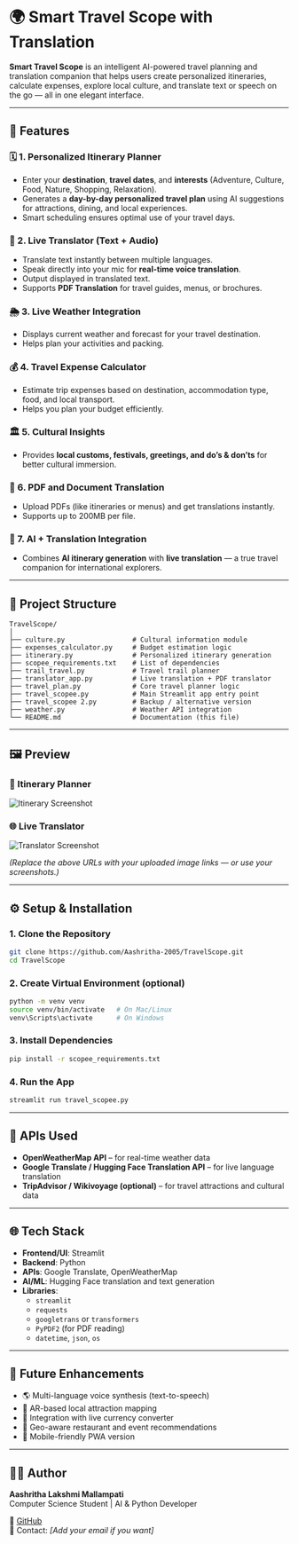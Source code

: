 # 🌍 Smart Travel Scope with Translation

**Smart Travel Scope** is an intelligent AI-powered travel planning and translation companion that helps users create personalized itineraries, calculate expenses, explore local culture, and translate text or speech on the go — all in one elegant interface.

---

## 🧭 Features

### 🗓️ 1. Personalized Itinerary Planner
- Enter your **destination**, **travel dates**, and **interests** (Adventure, Culture, Food, Nature, Shopping, Relaxation).
- Generates a **day-by-day personalized travel plan** using AI suggestions for attractions, dining, and local experiences.
- Smart scheduling ensures optimal use of your travel days.

### 💬 2. Live Translator (Text + Audio)
- Translate text instantly between multiple languages.
- Speak directly into your mic for **real-time voice translation**.
- Output displayed in translated text.
- Supports **PDF Translation** for travel guides, menus, or brochures.

### 🌦️ 3. Live Weather Integration
- Displays current weather and forecast for your travel destination.
- Helps plan your activities and packing.

### 💰 4. Travel Expense Calculator
- Estimate trip expenses based on destination, accommodation type, food, and local transport.
- Helps you plan your budget efficiently.

### 🏛️ 5. Cultural Insights
- Provides **local customs, festivals, greetings, and do’s & don’ts** for better cultural immersion.

### 🧾 6. PDF and Document Translation
- Upload PDFs (like itineraries or menus) and get translations instantly.
- Supports up to 200MB per file.

### 🧠 7. AI + Translation Integration
- Combines **AI itinerary generation** with **live translation** — a true travel companion for international explorers.

---

## 📁 Project Structure

```
TravelScope/
│
├── culture.py                 # Cultural information module
├── expenses_calculator.py     # Budget estimation logic
├── itinerary.py               # Personalized itinerary generation
├── scopee_requirements.txt    # List of dependencies
├── trail_travel.py            # Travel trail planner
├── translator_app.py          # Live translation + PDF translator
├── travel_plan.py             # Core travel planner logic
├── travel_scopee.py           # Main Streamlit app entry point
├── travel_scopee 2.py         # Backup / alternative version
├── weather.py                 # Weather API integration
└── README.md                  # Documentation (this file)
```

---

## 🖼️ Preview

### 🧩 Itinerary Planner
![Itinerary Screenshot](https://github.com/Aashritha-2005/TravelScope/assets/preview-itinerary.png)

### 🌐 Live Translator
![Translator Screenshot](https://github.com/Aashritha-2005/TravelScope/assets/preview-translator.png)

*(Replace the above URLs with your uploaded image links — or use your screenshots.)*

---

## ⚙️ Setup & Installation

### 1. Clone the Repository
```bash
git clone https://github.com/Aashritha-2005/TravelScope.git
cd TravelScope
```

### 2. Create Virtual Environment (optional)
```bash
python -m venv venv
source venv/bin/activate   # On Mac/Linux
venv\Scripts\activate      # On Windows
```

### 3. Install Dependencies
```bash
pip install -r scopee_requirements.txt
```

### 4. Run the App
```bash
streamlit run travel_scopee.py
```

---

## 🔑 APIs Used
- **OpenWeatherMap API** – for real-time weather data  
- **Google Translate / Hugging Face Translation API** – for live language translation  
- **TripAdvisor / Wikivoyage (optional)** – for travel attractions and cultural data  

---

## 🌐 Tech Stack
- **Frontend/UI**: Streamlit  
- **Backend**: Python  
- **APIs**: Google Translate, OpenWeatherMap  
- **AI/ML**: Hugging Face translation and text generation  
- **Libraries**:  
  - `streamlit`  
  - `requests`  
  - `googletrans` or `transformers`  
  - `PyPDF2` (for PDF reading)  
  - `datetime`, `json`, `os`  

---

## 🚀 Future Enhancements
- 🌎 Multi-language voice synthesis (text-to-speech)
- 🧭 AR-based local attraction mapping
- 💸 Integration with live currency converter
- 📍 Geo-aware restaurant and event recommendations
- 📱 Mobile-friendly PWA version

---

## 👩‍💻 Author
**Aashritha Lakshmi Mallampati**  
Computer Science Student | AI & Python Developer  

💼 [GitHub](https://github.com/Aashritha-2005)  
📧 Contact: *[Add your email if you want]*  

